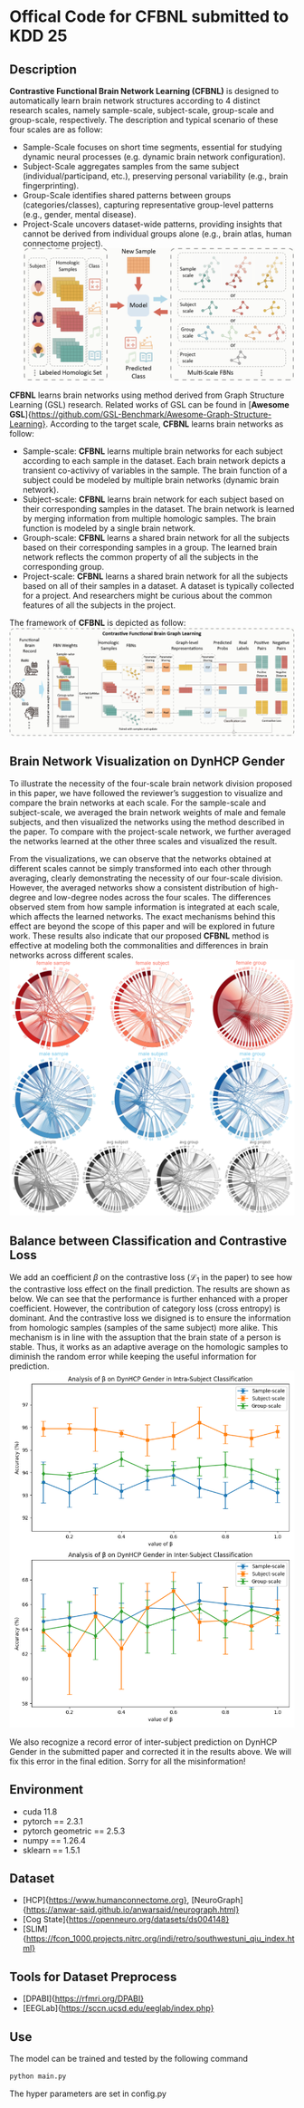# **Offical Code for CFBNL submitted to KDD 25**

## Description
**Contrastive Functional Brain Network Learning (CFBNL)** is designed to automatically learn brain network structures according to 4 distinct research scales, namely sample-scale, subject-scale, group-scale and group-scale, respectively. The description and typical scenario of these four scales are as follow:
- Sample-Scale focuses on short time segments, essential for studying dynamic neural processes (e.g. dynamic brain network configuration).
- Subject-Scale aggregates samples from the same subject (individual/participand, etc.), preserving personal variability (e.g., brain fingerprinting).
- Group-Scale identifies shared patterns between groups (categories/classes), capturing representative group-level patterns (e.g., gender, mental disease).
- Project-Scale uncovers dataset-wide patterns, providing insights that cannot be derived from individual groups alone (e.g., brain atlas, human connectome project).
![Research Scales](./Scene.png)

**CFBNL** learns brain networks using method derived from Graph Structure Learning (GSL) research. Related works of GSL can be found in [**Awesome GSL**]{https://github.com/GSL-Benchmark/Awesome-Graph-Structure-Learning}. According to the target scale, **CFBNL** learns brain networks as follow:
- Sample-scale: **CFBNL** learns multiple brain networks for each subject according to each sample in the dataset. Each brain network depicts a transient co-activivy of variables in the sample. The brain function of a subject could be modeled by multiple brain networks (dynamic brain network).
- Subject-scale: **CFBNL** learns brain network for each subject based on their corresponding samples in the dataset. The brain network is learned by merging information from multiple homologic samples. The brain function is modeled by a single brain network.
- Grouph-scale: **CFBNL** learns a shared brain network for all the subjects based on their corresponding samples in a group. The learned brain network reflects the common property of all the subjects in the corresponding group.
- Project-scale: **CFBNL** learns a shared brain network for all the subjects based on all of their samples in a dataset. A dataset is typically collected for a project. And researchers might be curious about the common features of all the subjects in the project.

The framework of **CFBNL** is depicted as follow:
![CFBNL](./Frame.png)

## Brain Network Visualization on DynHCP Gender
To illustrate the necessity of the four-scale brain network division proposed in this paper, we have followed the reviewer’s suggestion to visualize and compare the brain networks at each scale. For the sample-scale and subject-scale, we averaged the brain network weights of male and female subjects, and then visualized the networks using the method described in the paper. To compare with the project-scale network, we further averaged the networks learned at the other three scales and visualized the result. 

From the visualizations, we can observe that the networks obtained at different scales cannot be simply transformed into each other through averaging, clearly demonstrating the necessity of our four-scale division. However, the averaged networks show a consistent distribution of high-degree and low-degree nodes across the four scales. The differences observed stem from how sample information is integrated at each scale, which affects the learned networks. The exact mechanisms behind this effect are beyond the scope of this paper and will be explored in future work. These results also indicate that our proposed **CFBNL** method is effective at modeling both the commonalities and differences in brain networks across different scales.
![BNVis](./NetViz.png)

## Balance between Classification and Contrastive Loss
We add an coefficient $\beta$ on the contrastive loss ($\mathcal{L}_1$ in the paper) to see how the contrastive loss effect on the finall prediction. The results are shown as below. We can see that the performance is further enhanced with a proper coefficient. However, the contribution of category loss (cross entropy) is dominant. And the contrastive loss we disigned is to ensure the information from homologic samples (samples of the same subject) more alike. This mechanism is in line with the assuption that the brain state of a person is stable. Thus, it works as an adaptive average on the homologic samples to diminish the random error while keeping the useful information for prediction.
![BNVis](./beta.png)

We also recognize a record error of inter-subject prediction on DynHCP Gender in the submitted paper and corrected it in the results above. We will fix this error in the final edition. Sorry for all the misinformation!

## Environment
- cuda 11.8
- pytorch == 2.3.1
- pytorch geometric == 2.5.3
- numpy == 1.26.4
- sklearn == 1.5.1

## Dataset
- [HCP]{https://www.humanconnectome.org}, [NeuroGraph]{https://anwar-said.github.io/anwarsaid/neurograph.html}
- [Cog State]{https://openneuro.org/datasets/ds004148}
- [SLIM]{https://fcon_1000.projects.nitrc.org/indi/retro/southwestuni_qiu_index.html}

## Tools for Dataset Preprocess
- [DPABI]{https://rfmri.org/DPABI}
- [EEGLab]{https://sccn.ucsd.edu/eeglab/index.php}

## Use
The model can be trained and tested by the following command
```bash
python main.py
```

The hyper parameters are set in config.py
